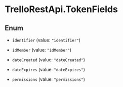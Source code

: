 # TrelloRestApi.TokenFields

## Enum


* `identifier` (value: `"identifier"`)

* `idMember` (value: `"idMember"`)

* `dateCreated` (value: `"dateCreated"`)

* `dateExpires` (value: `"dateExpires"`)

* `permissions` (value: `"permissions"`)


